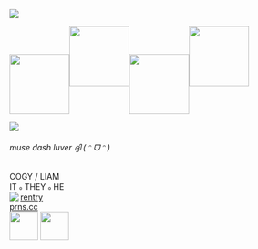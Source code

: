 <img src="https://64.media.tumblr.com/a933a4c3f929fac930a2a31cd7e50e9c/632b462899e5470f-0f/s400x600/1e45c6ae63443f1dbd1ace804d635ed078b1a8d8.gifv"><br>

<img src="https://64.media.tumblr.com/eec4d3f0933459362d09683eeb95c113/88b14207118503a3-2f/s400x600/05eb3621cf5705a996136e35c292a4e8ce6cf592.pnj" align="center" height="105px"><img src="https://64.media.tumblr.com/fe6872bbc033e8148f9da6205167a56a/88b14207118503a3-53/s400x600/b7dbf6909d1126fbb080cd4e0c3a255304cae4b6.pnj" height="105px"><img src="https://64.media.tumblr.com/53f075d34c40d0626223dabeb4048459/88b14207118503a3-38/s400x600/0481c28456572676f461a1e48a535d3d0f3e6427.pnj" align="center" height="105px"><img src="https://64.media.tumblr.com/559341ee3bab0fc5c4fdd11ac06fb0b0/88b14207118503a3-2d/s400x600/60252e70fa69cc951839baff44f7cacb341d0a04.pnj" height="105px"><br>

<img src="https://64.media.tumblr.com/a933a4c3f929fac930a2a31cd7e50e9c/632b462899e5470f-0f/s400x600/1e45c6ae63443f1dbd1ace804d635ed078b1a8d8.gifv"><br>
<h6>muse dash luver ദ്ദി ( ᵔ ᗜ ᵔ )</h6>
COGY / LIAM<br> 
IT ៰ THEY ៰ HE <br>
<img src="https://user-assets.sxlcdn.com/images/64283/Fn8lJEmbdqNTjBRA-ytd2HP2K4fL.gif?imageMogr2/strip/auto-orient/thumbnail/1200x9000%3E/quality/90!/format/gif" align="left">
<div align="left">
 <a href="https://rentry.co/cogy">rentry</a><br>
 <a href="https://pronouns.cc/@cogy">prns.cc</a></div>
<img src="https://64.media.tumblr.com/5bcf2a7ea40f827ec2be9e640ec0eeb0/5f651bf5039c3a0b-89/s500x750/1bdab3d5427e32ae0e7cfbae315dadbc9937aaaf.pnj" height="50px">
<img src="https://64.media.tumblr.com/78db74fe52f1be1bc8147a908bc6782b/5f651bf5039c3a0b-66/s500x750/76036fd834715a339e9267bb72b31baa831e74c6.pnj" height="50px">
